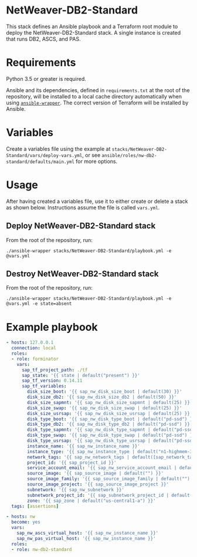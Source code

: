 # NetWeaver-DB2-Standard

This stack defines an Ansible playbook and a Terraform root module to deploy the NetWeaver-DB2-Standard stack. A single instance is created that runs DB2, ASCS, and PAS.

# Requirements

Python 3.5 or greater is required.

Ansible and its dependencies, defined in `requirements.txt` at the root of the repository, will be installed to a local cache directory automatically when using [`ansible-wrapper`](#usage). The correct version of Terraform will be installed by Ansible.

# Variables

Create a variables file using the example at `stacks/NetWeaver-DB2-Standard/vars/deploy-vars.yml`, or see `ansible/roles/nw-db2-standard/defaults/main.yml` for more options.

# Usage

After having created a variables file, use it to either create or delete a stack as shown below. Instructions assume the file is called `vars.yml`.

## Deploy NetWeaver-DB2-Standard stack

From the root of the repository, run:

```
./ansible-wrapper stacks/NetWeaver-DB2-Standard/playbook.yml -e @vars.yml
```

## Destroy NetWeaver-DB2-Standard stack

From the root of the repository, run:

```
./ansible-wrapper stacks/NetWeaver-DB2-Standard/playbook.yml -e @vars.yml -e state=absent
```

# Example playbook

```yaml
- hosts: 127.0.0.1
  connection: local
  roles:
  - role: forminator
    vars:
      sap_tf_project_path: ./tf
      sap_state: '{{ state | default("present") }}'
      sap_tf_version: 0.14.11
      sap_tf_variables:
        disk_size_boot: '{{ sap_nw_disk_size_boot | default(30) }}'
        disk_size_db2: '{{ sap_nw_disk_size_db2 | default(50) }}'
        disk_size_sapmnt: '{{ sap_nw_disk_size_sapmnt | default(25) }}'
        disk_size_swap: '{{ sap_nw_disk_size_swap | default(25) }}'
        disk_size_usrsap: '{{ sap_nw_disk_size_usrsap | default(25) }}'
        disk_type_boot: '{{ sap_nw_disk_type_boot | default("pd-ssd") }}'
        disk_type_db2: '{{ sap_nw_disk_type_db2 | default("pd-ssd") }}'
        disk_type_sapmnt: '{{ sap_nw_disk_type_sapmnt | default("pd-ssd") }}'
        disk_type_swap: '{{ sap_nw_disk_type_swap | default("pd-ssd") }}'
        disk_type_usrsap: '{{ sap_nw_disk_type_usrsap | default("pd-ssd") }}'
        instance_name: '{{ sap_nw_instance_name }}'
        instance_type: '{{ sap_nw_instance_type | default("n1-highmem-32") }}'
        network_tags: '{{ sap_nw_network_tags | default([sap_network_tag | default("sap-allow-all")]) }}'
        project_id: '{{ sap_project_id }}'
        service_account_email: '{{ sap_nw_service_account_email | default("{}@{}.iam.gserviceaccount.com".format(sap_nw_service_account_name | default("sap-common-sa"), sap_project_id)) }}'
        source_image: '{{ sap_source_image | default("") }}'
        source_image_family: '{{ sap_source_image_family | default("") }}'
        source_image_project: '{{ sap_source_image_project }}'
        subnetwork: '{{ sap_nw_subnetwork }}'
        subnetwork_project_id: '{{ sap_subnetwork_project_id | default("") }}'
        zone: '{{ sap_zone | default("us-central1-a") }}'
  tags: [assertions]

- hosts: nw
  become: yes
  vars:
    sap_nw_ascs_virtual_host: '{{ sap_nw_instance_name }}'
    sap_nw_pas_virtual_host: '{{ sap_nw_instance_name }}'
  roles:
  - role: nw-db2-standard
```
